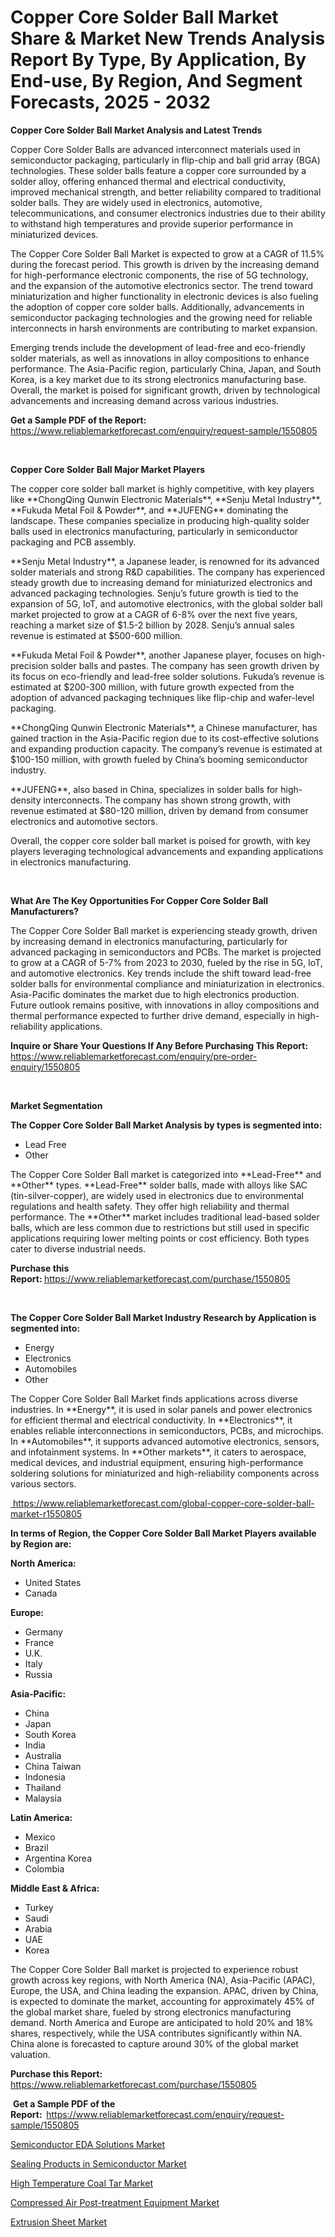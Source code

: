 <p><h1>Copper Core Solder Ball Market Share & Market New Trends Analysis Report By Type, By Application, By End-use, By Region, And Segment Forecasts, 2025 - 2032</h1></p><p><strong>Copper Core Solder Ball Market Analysis and Latest Trends</strong></p>
<p><p>Copper Core Solder Balls are advanced interconnect materials used in semiconductor packaging, particularly in flip-chip and ball grid array (BGA) technologies. These solder balls feature a copper core surrounded by a solder alloy, offering enhanced thermal and electrical conductivity, improved mechanical strength, and better reliability compared to traditional solder balls. They are widely used in electronics, automotive, telecommunications, and consumer electronics industries due to their ability to withstand high temperatures and provide superior performance in miniaturized devices.</p><p>The Copper Core Solder Ball Market is expected to grow at a CAGR of 11.5% during the forecast period. This growth is driven by the increasing demand for high-performance electronic components, the rise of 5G technology, and the expansion of the automotive electronics sector. The trend toward miniaturization and higher functionality in electronic devices is also fueling the adoption of copper core solder balls. Additionally, advancements in semiconductor packaging technologies and the growing need for reliable interconnects in harsh environments are contributing to market expansion.</p><p>Emerging trends include the development of lead-free and eco-friendly solder materials, as well as innovations in alloy compositions to enhance performance. The Asia-Pacific region, particularly China, Japan, and South Korea, is a key market due to its strong electronics manufacturing base. Overall, the market is poised for significant growth, driven by technological advancements and increasing demand across various industries.</p></p>
<p><strong>Get a Sample PDF of the Report:&nbsp;</strong> <a href="https://www.reliablemarketforecast.com/enquiry/request-sample/1550805?utm_campaign=1833&utm_medium=2&utm_source=Github&utm_content=ia&utm_term=25012025&utm_id=copper-core-solder-ball">https://www.reliablemarketforecast.com/enquiry/request-sample/1550805</a></p>
<p>&nbsp;</p>
<p><strong>Copper Core Solder Ball Major Market Players</strong></p>
<p><p>The copper core solder ball market is highly competitive, with key players like **ChongQing Qunwin Electronic Materials**, **Senju Metal Industry**, **Fukuda Metal Foil & Powder**, and **JUFENG** dominating the landscape. These companies specialize in producing high-quality solder balls used in electronics manufacturing, particularly in semiconductor packaging and PCB assembly.</p><p>**Senju Metal Industry**, a Japanese leader, is renowned for its advanced solder materials and strong R&D capabilities. The company has experienced steady growth due to increasing demand for miniaturized electronics and advanced packaging technologies. Senju’s future growth is tied to the expansion of 5G, IoT, and automotive electronics, with the global solder ball market projected to grow at a CAGR of 6-8% over the next five years, reaching a market size of $1.5-2 billion by 2028. Senju’s annual sales revenue is estimated at $500-600 million.</p><p>**Fukuda Metal Foil & Powder**, another Japanese player, focuses on high-precision solder balls and pastes. The company has seen growth driven by its focus on eco-friendly and lead-free solder solutions. Fukuda’s revenue is estimated at $200-300 million, with future growth expected from the adoption of advanced packaging techniques like flip-chip and wafer-level packaging.</p><p>**ChongQing Qunwin Electronic Materials**, a Chinese manufacturer, has gained traction in the Asia-Pacific region due to its cost-effective solutions and expanding production capacity. The company’s revenue is estimated at $100-150 million, with growth fueled by China’s booming semiconductor industry.</p><p>**JUFENG**, also based in China, specializes in solder balls for high-density interconnects. The company has shown strong growth, with revenue estimated at $80-120 million, driven by demand from consumer electronics and automotive sectors.</p><p>Overall, the copper core solder ball market is poised for growth, with key players leveraging technological advancements and expanding applications in electronics manufacturing.</p></p>
<p>&nbsp;</p>
<p><strong>What Are The Key Opportunities For Copper Core Solder Ball Manufacturers?</strong></p>
<p><p>The Copper Core Solder Ball market is experiencing steady growth, driven by increasing demand in electronics manufacturing, particularly for advanced packaging in semiconductors and PCBs. The market is projected to grow at a CAGR of 5-7% from 2023 to 2030, fueled by the rise in 5G, IoT, and automotive electronics. Key trends include the shift toward lead-free solder balls for environmental compliance and miniaturization in electronics. Asia-Pacific dominates the market due to high electronics production. Future outlook remains positive, with innovations in alloy compositions and thermal performance expected to further drive demand, especially in high-reliability applications.</p></p>
<p><strong>Inquire or Share Your Questions If Any Before Purchasing This Report:</strong> <a href="https://www.reliablemarketforecast.com/enquiry/pre-order-enquiry/1550805?utm_campaign=1833&utm_medium=2&utm_source=Github&utm_content=ia&utm_term=25012025&utm_id=copper-core-solder-ball">https://www.reliablemarketforecast.com/enquiry/pre-order-enquiry/1550805</a></p>
<p>&nbsp;</p>
<p><strong>Market Segmentation</strong></p>
<p><strong>The Copper Core Solder Ball Market Analysis by types is segmented into:</strong></p>
<p><ul><li>Lead Free</li><li>Other</li></ul></p>
<p><p>The Copper Core Solder Ball market is categorized into **Lead-Free** and **Other** types. **Lead-Free** solder balls, made with alloys like SAC (tin-silver-copper), are widely used in electronics due to environmental regulations and health safety. They offer high reliability and thermal performance. The **Other** market includes traditional lead-based solder balls, which are less common due to restrictions but still used in specific applications requiring lower melting points or cost efficiency. Both types cater to diverse industrial needs.</p></p>
<p><strong>Purchase this Report:&nbsp;</strong><a href="https://www.reliablemarketforecast.com/purchase/1550805?utm_campaign=1833&utm_medium=2&utm_source=Github&utm_content=ia&utm_term=25012025&utm_id=copper-core-solder-ball">https://www.reliablemarketforecast.com/purchase/1550805</a></p>
<p>&nbsp;</p>
<p><strong>The Copper Core Solder Ball Market Industry Research by Application is segmented into:</strong></p>
<p><ul><li>Energy</li><li>Electronics</li><li>Automobiles</li><li>Other</li></ul></p>
<p><p>The Copper Core Solder Ball Market finds applications across diverse industries. In **Energy**, it is used in solar panels and power electronics for efficient thermal and electrical conductivity. In **Electronics**, it enables reliable interconnections in semiconductors, PCBs, and microchips. In **Automobiles**, it supports advanced automotive electronics, sensors, and infotainment systems. In **Other markets**, it caters to aerospace, medical devices, and industrial equipment, ensuring high-performance soldering solutions for miniaturized and high-reliability components across various sectors.</p></p>
<p><a href="https://www.reliablemarketforecast.com/global-copper-core-solder-ball-market-r1550805?utm_campaign=1833&utm_medium=2&utm_source=Github&utm_content=ia&utm_term=25012025&utm_id=copper-core-solder-ball">&nbsp;https://www.reliablemarketforecast.com/global-copper-core-solder-ball-market-r1550805</a></p>
<p><strong>In terms of Region, the Copper Core Solder Ball Market Players available by Region are:</strong></p>
<p>
    <p> <strong> North America: </strong>
        <ul>
            <li>United States</li>
            <li>Canada</li>
        </ul>
        </p> 
    <p> <strong> Europe: </strong>
        <ul>
            <li>Germany</li>
            <li>France</li>
            <li>U.K.</li>
            <li>Italy</li>
            <li>Russia</li>
        </ul>
        </p> 
    <p> <strong> Asia-Pacific: </strong>
        <ul>
            <li>China</li>
            <li>Japan</li>
            <li>South Korea</li>
            <li>India</li>
            <li>Australia</li>
            <li>China Taiwan</li>
            <li>Indonesia</li>
            <li>Thailand</li>
            <li>Malaysia</li>
        </ul>
        </p> 
    <p> <strong> Latin America: </strong>
        <ul>
            <li>Mexico</li>
            <li>Brazil</li>
            <li>Argentina Korea</li>
            <li>Colombia</li>
        </ul>
        </p> 
    <p> <strong> Middle East & Africa: </strong>
        <ul>
            <li>Turkey</li>
            <li>Saudi</li>
            <li>Arabia</li>
            <li>UAE</li>
            <li>Korea</li>
        </ul>
    </p>
    </p>
<p><p>The Copper Core Solder Ball market is projected to experience robust growth across key regions, with North America (NA), Asia-Pacific (APAC), Europe, the USA, and China leading the expansion. APAC, driven by China, is expected to dominate the market, accounting for approximately 45% of the global market share, fueled by strong electronics manufacturing demand. North America and Europe are anticipated to hold 20% and 18% shares, respectively, while the USA contributes significantly within NA. China alone is forecasted to capture around 30% of the global market valuation.</p></p>
<p><strong>Purchase this Report: </strong><a href="https://www.reliablemarketforecast.com/purchase/1550805?utm_campaign=1833&utm_medium=2&utm_source=Github&utm_content=ia&utm_term=25012025&utm_id=copper-core-solder-ball">https://www.reliablemarketforecast.com/purchase/1550805</a></p>
<p>&nbsp;<strong>Get a Sample PDF of the Report:&nbsp;&nbsp;</strong><a href="https://www.reliablemarketforecast.com/enquiry/request-sample/1550805?utm_campaign=1833&utm_medium=2&utm_source=Github&utm_content=ia&utm_term=25012025&utm_id=copper-core-solder-ball">https://www.reliablemarketforecast.com/enquiry/request-sample/1550805</a></p>
<p><strong></strong></p>
<p><p><a href="https://www.linkedin.com/pulse/industry-growth-potential-semiconductor-eda-solutions-market-0kw3c?utm_campaign=1833&utm_medium=2&utm_source=Github&utm_content=ia&utm_term=25012025&utm_id=copper-core-solder-ball">Semiconductor EDA Solutions Market</a></p><p><a href="https://www.linkedin.com/pulse/sealing-products-semiconductor-market-segmentation-geographical-7glge?utm_campaign=1833&utm_medium=2&utm_source=Github&utm_content=ia&utm_term=25012025&utm_id=copper-core-solder-ball">Sealing Products in Semiconductor Market</a></p><p><a href="https://github.com/zupankocka/Market-Research-Report-List-1/blob/main/high-temperature-coal-tar-market.md?utm_campaign=1833&utm_medium=2&utm_source=Github&utm_content=ia&utm_term=25012025&utm_id=copper-core-solder-ball">High Temperature Coal Tar Market</a></p><p><a href="https://www.linkedin.com/pulse/global-compressed-air-post-treatment-equipment-market-trends-is0ie?utm_campaign=1833&utm_medium=2&utm_source=Github&utm_content=ia&utm_term=25012025&utm_id=copper-core-solder-ball">Compressed Air Post-treatment Equipment Market</a></p><p><a href="https://github.com/boisetwa16/Market-Research-Report-List-1/blob/main/extrusion-sheet-market.md?utm_campaign=1833&utm_medium=2&utm_source=Github&utm_content=ia&utm_term=25012025&utm_id=copper-core-solder-ball">Extrusion Sheet Market</a></p></p>